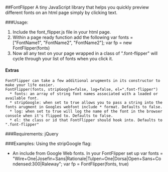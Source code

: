 ##FontFlipper
  A tiny JavaScript library that helps you quickly preview different fonts on an html page simply by clicking text.

###Usage:
  1. Include the font_flipper.js file in your html page.
  2. Within a page ready function add the following
      var fonts = ["FontName1", "FontName2", "FontName2"];
      var fp = new FontFlipper(fonts)
  3. Now all any text on your page wrapped in a class of ".font-flipper" will cycle through your list of fonts when you click it.

  #### Extras
    FontFlipper can take a few additional arugments in its constructor to make your life easier.
    FontFlipper(fonts, stripGoogle=false, log=false, el=".font-flipper")
      * fonts: an array of string font names associated with a loaded or available font.
      * stripGoogle: when set to true allows you to pass a string into the fonts arugment in Googles webfont include * format. Defaults to false.
      * log: when set to true will log the name of the font in the browser console when it's flipped to. Defaults to false.
      * el: the class or id that FontFlipper should hook into. Defaults to ".font-flipper"


###Requirements:
  jQuery

###Examples:
Using the stripGoogle flag:
* An include from Google Web fonts.
  <link href='http://fonts.googleapis.com/css?family=Wire+One|Josefin+Sans|Rationale|Tulpen+One|Dorsa|Open+Sans+Condensed:300|Raleway' rel='stylesheet' type='text/css'>
  In your FontFlipper set up
  var fonts = "Wire+One|Josefin+Sans|Rationale|Tulpen+One|Dorsa|Open+Sans+Condensed:300|Raleway";
  var fp = FontFlipper(fonts, true)